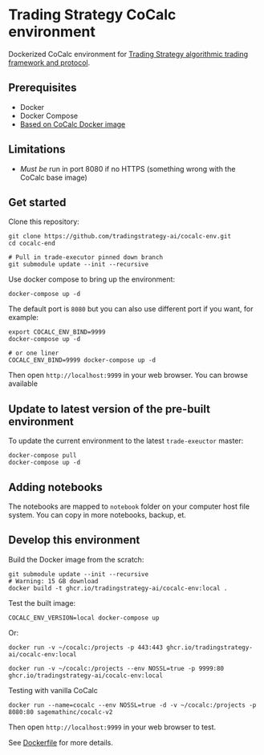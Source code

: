 # Trading Strategy CoCalc environment

Dockerized CoCalc environment for [Trading Strategy algorithmic trading framework and protocol](https://tradingstrategy.ai/).

## Prerequisites

* Docker 
* Docker Compose
* [Based on CoCalc Docker image](https://github.com/sagemathinc/cocalc-docker/tree/master)

## Limitations

* *Must be* run in port 8080 if no HTTPS (something wrong with the CoCalc base image)

## Get started

Clone this repository:

```shell
git clone https://github.com/tradingstrategy-ai/cocalc-env.git
cd cocalc-end

# Pull in trade-executor pinned down branch
git submodule update --init --recursive  
```

Use docker compose to bring up the environment:

```shell
docker-compose up -d
```

The default port is `8080` but you can also use different port if you want, for example:

```shell
export COCALC_ENV_BIND=9999
docker-compose up -d

# or one liner
COCALC_ENV_BIND=9999 docker-compose up -d
```

Then open `http://localhost:9999` in your web browser.
You can browse available

## Update to latest version of the pre-built environment

To update the current environment to the latest `trade-exeuctor` master:

```shell
docker-compose pull
docker-compose up -d
```

## Adding notebooks

The notebooks are mapped to `notebook` folder on your computer host file system.
You can copy in more notebooks, backup, et.

## Develop this environment

Build the Docker image from the scratch: 

```shell
git submodule update --init --recursive  
# Warning: 15 GB download
docker build -t ghcr.io/tradingstrategy-ai/cocalc-env:local .
```

Test the built image:

```shell
COCALC_ENV_VERSION=local docker-compose up 
```

Or:

```shell
docker run -v ~/cocalc:/projects -p 443:443 ghcr.io/tradingstrategy-ai/cocalc-env:local
```

```shell
docker run -v ~/cocalc:/projects --env NOSSL=true -p 9999:80 ghcr.io/tradingstrategy-ai/cocalc-env:local
```

Testing with vanilla CoCalc

```shell
docker run --name=cocalc --env NOSSL=true -d -v ~/cocalc:/projects -p 8080:80 sagemathinc/cocalc-v2
```

Then open `http://localhost:9999` in your web browser to test.

See [Dockerfile](./Dockerfile) for more details.
